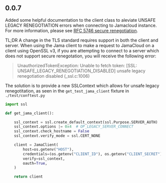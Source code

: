 ## 0.0.7
Added some helpful documentation to the client class to aleviate UNSAFE LEGACY RENEGOTIATION errors when connecting to Jamacloud instance. For more information, please see [RFC 5746 secure renegotiation](https://www.rfc-editor.org/rfc/rfc5746).

TL;DR
A change in the TLS standard requires support in both the client and server. When using the Jama client to make a request to JamaCloud on a client using OpenSSL v3, if you are attempting to connect to a server which does not support secure renegotation, you will receive the following error:

> UnauthorizedTokenException: Unable to fetch token: [SSL: UNSAFE_LEGACY_RENEGOTIATION_DISABLED] unsafe legacy renegotiation disabled (_ssl.c:1006)

The solution is to provide a new SSLContext which allows for unsafe legacy renegotitation, as seen in the  `get_test_jama_client` fixture in `./test/conftest.py`

```python
import ssl

def get_jama_client():

    ssl_context = ssl.create_default_context(ssl.Purpose.SERVER_AUTH)
    ssl_context.options |= 0x4  # OP_LEGACY_SERVER_CONNECT
    ssl_context.check_hostname = False
    ssl_context.verify_mode = ssl.CERT_NONE

    client = JamaClient(
        host=os.getenv("HOST"),
        credentials=(os.getenv("CLIENT_ID"), os.getenv("CLIENT_SECRET")),
        verify=ssl_context,
        oauth=True,
    )

    return client
```
